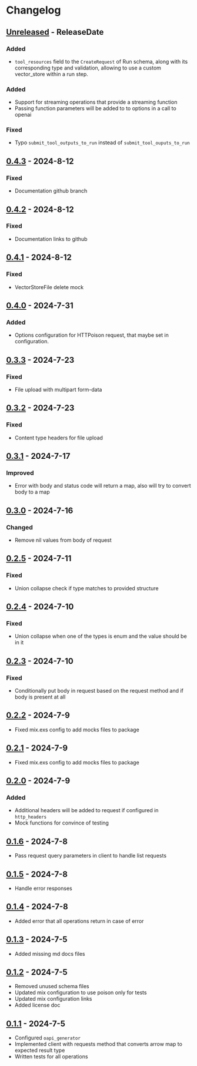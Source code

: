 # Changelog
<!-- next-header -->

## [Unreleased] - ReleaseDate
### Added
- `tool_resources` field to the `CreateRequest` of Run schema, along with its corresponding type and validation, allowing to use a custom vector_store within a run step.

### Added
- Support for streaming operations that provide a streaming function
- Passing function parameters will be added to to options in a call to openai
### Fixed
- Typo `submit_tool_outputs_to_run` instead of `submit_tool_ouputs_to_run`

## [0.4.3] - 2024-8-12
### Fixed
- Documentation github branch

## [0.4.2] - 2024-8-12
### Fixed
- Documentation links to github

## [0.4.1] - 2024-8-12
### Fixed
- VectorStoreFile delete mock

## [0.4.0] - 2024-7-31
### Added
- Options configuration for HTTPoison request, that maybe set in configuration.

## [0.3.3] - 2024-7-23
### Fixed
- File upload with multipart form-data

## [0.3.2] - 2024-7-23
### Fixed
- Content type headers for file upload

## [0.3.1] - 2024-7-17
### Improved
- Error with body and status code will return a map, also will try to convert body to a map

## [0.3.0] - 2024-7-16
### Changed
- Remove nil values from body of request

## [0.2.5] - 2024-7-11
### Fixed
- Union collapse check if type matches to provided structure 

## [0.2.4] - 2024-7-10
### Fixed 
- Union collapse when one of the types is enum and the value should be in it

## [0.2.3] - 2024-7-10
### Fixed
- Conditionally put body in request based on the request method and if body is present at all

## [0.2.2] - 2024-7-9
- Fixed mix.exs config to add mocks files to package

## [0.2.1] - 2024-7-9
- Fixed mix.exs config to add mocks files to package

## [0.2.0] - 2024-7-9
### Added
- Additional headers will be added to request if configured in `http_headers`
- Mock functions for convince of testing

## [0.1.6] - 2024-7-8
- Pass request query parameters in client to handle list requests

## [0.1.5] - 2024-7-8
- Handle error responses

## [0.1.4] - 2024-7-8
- Added error that all operations return in case of error

## [0.1.3] - 2024-7-5
- Added missing md docs files 

## [0.1.2] - 2024-7-5
- Removed unused schema files
- Updated mix configuration to use poison only for tests
- Updated mix configuration links
- Added license doc

## [0.1.1] - 2024-7-5
- Configured `oapi_generator` 
- Implemented client with requests method that converts arrow map to expected result type
- Written tests for all operations 

<!-- next-url -->
[Unreleased]: https://github.com/wois-org/open-api-open-ai/compare/v0.4.4...HEAD
[0.4.4]: https://github.com/wois-org/open-api-open-ai/compare/v0.4.3...v0.4.4
[0.4.3]: https://github.com/wois-org/open-api-open-ai/compare/v0.4.2...v0.4.3
[0.4.2]: https://github.com/wois-org/open-api-open-ai/compare/v0.4.1...v0.4.2
[0.4.1]: https://github.com/wois-org/open-api-open-ai/compare/v0.4.0...v0.4.1
[0.4.0]: https://github.com/wois-org/open-api-open-ai/compare/v0.3.3...v0.4.0
[0.3.3]: https://github.com/wois-org/open-api-open-ai/compare/v0.3.2...v0.3.3
[0.3.2]: https://github.com/wois-org/open-api-open-ai/compare/v0.3.1...v0.3.2
[0.3.1]: https://github.com/wois-org/open-api-open-ai/compare/v0.3.0...v0.3.1
[0.3.0]: https://github.com/wois-org/open-api-open-ai/compare/v0.2.5...v0.3.0
[0.2.5]: https://github.com/wois-org/open-api-open-ai/compare/v0.2.4...v0.2.5
[0.2.4]: https://github.com/wois-org/open-api-open-ai/compare/v0.2.3...v0.2.4
[0.2.3]: https://github.com/wois-org/open-api-open-ai/compare/v0.2.2...v0.2.3
[0.2.2]: https://github.com/wois-org/open-api-open-ai/compare/v0.2.1...v0.2.2
[0.2.1]: https://github.com/wois-org/open-api-open-ai/compare/v0.2.0...v0.2.1
[0.2.0]: https://github.com/wois-org/open-api-open-ai/compare/v0.1.6...v0.2.0
[0.1.6]: https://github.com/wois-org/open-api-open-ai/compare/v0.1.5...v0.1.6
[0.1.5]: https://github.com/wois-org/open-api-open-ai/compare/v0.1.4...v0.1.5
[0.1.4]: https://github.com/wois-org/open-api-open-ai/compare/v0.1.3...v0.1.4
[0.1.3]: https://github.com/wois-org/open-api-open-ai/compare/v0.1.2...v0.1.3
[0.1.2]: https://github.com/wois-org/open-api-open-ai/compare/v0.1.1...v0.1.2
[0.1.1]: https://github.com/wois-org/open-api-open-ai/compare/627efb7...v0.1.1
